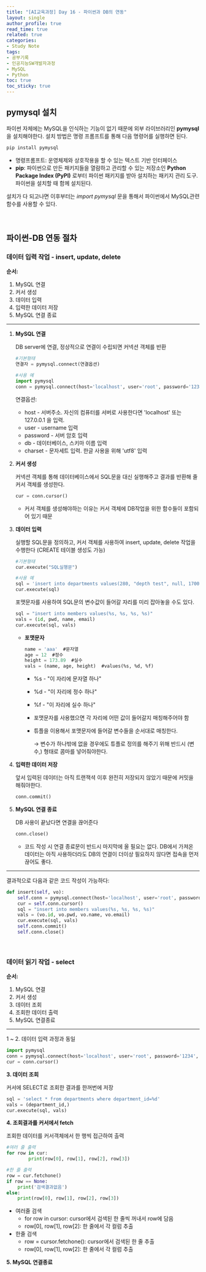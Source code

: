```yaml
---
title: "[AI교육과정] Day 16 - 파이썬과 DB의 연동"
layout: single
author_profile: true
read_time: true
related: true
categories:
- Study Note
tags:
- 공부기록
- 인공지능SW개발자과정
- MySQL
- Python
toc: true
toc_sticky: true
---
```



## pymysql 설치

파이썬 자체에는 MySQL을 인식하는 기능이 없기 때문에 외부 라이브러리인 **pymysql**을 설치해야한다. 설치 방법은 명령 프롬프트를 통해 다음 명령어를 실행하면 된다.

```powershell
pip install pymysql
```

- 명령프롬프트: 운영체제와 상호작용을 할 수 있는 텍스트 기반 인터페이스
- **pip**: 파이썬으로 만든 패키지들을 열람하고 관리할 수 있는 저장소인 **Python Package Index (PyPI)** 로부터 파이썬 패키지를 받아 설치하는 패키지 관리 도구. 파이썬을 설치할 때 함께 설치된다.

설치가 다 되고나면 이후부터는 *import pymysql* 문을 통해서 파이썬에서 MySQL관련 함수를 사용할 수 있다.

　

## 파이썬-DB 연동 절차

### 데이터 입력 작업 - insert, update, delete

**순서:**

1. MySQL 연결
2. 커서 생성
3. 데이터 입력
4. 입력한 데이터 저장
5. MySQL 연결 종료

------

1. **MySQL 연결**

   DB server에 연결, 정상적으로 연결이 수립되면 커넥션 객체를 반환

   ```python
   #기본형태
   연결자 = pymysql.connect(연결옵션)
   
   #사용 예
   import pymysql
   conn = pymysql.connect(host='localhost', user='root', password='1234', db='encore', charset='utf8')
   ```

   연결옵션:

   - host - 서버주소. 자신의 컴퓨터를 서버로 사용한다면 'localhost' 또는 127.0.0.1 을 입력.
   - user - username 입력
   - password - 서버 암호 입력
   - db - 데이터베이스, 스키마 이름 입력
   - charset - 문자세트 입력. 한글 사용을 위해 'utf8' 입력

2. **커서 생성**

   커넥션 객체를 통해 데이터베이스에서 SQL문을 대신 실행해주고 결과를 반환해 줄 커서 객체를 생성한다.

   ```python
   cur = conn.cursor()
   ```

   - 커서 객체를 생성해야하는 이유는 커서 객체에 DB작업을 위한 함수들이 포함되어 있기 때문

3. **데이터 입력**

   실행할 SQL문을 정의하고, 커서 객체를 사용하여 insert, update, delete 작업을 수행한다 (CREATE 테이블 생성도 가능)

   ```python
   #기본형태
   cur.execute("SQL실행문")
   
   #사용 예
   sql = 'insert into departments values(280, "depth test", null, 1700)'
   cur.execute(sql)
   ```

   포맷문자를 사용하여 SQL문의 변수값이 들어갈 자리를 미리 잡아놓을 수도 있다.

   ```python
   sql = "insert into members values(%s, %s, %s, %s)"
   vals = (id, pwd, name, email)
   cur.execute(sql, vals)
   ```

   - **포맷문자**

     ```sql
     name = 'aaa'  #문자열
     age = 12  #정수
     height = 173.89  #실수
     vals = (name, age, height)  #values(%s, %d, %f) 
     ```

     - %s - "이 자리에 문자열 하나"

     - %d - "이 자리에 정수 하나"

     - %f - "이 자리에 실수 하나"

     - 포맷문자를 사용했으면 각 자리에 어떤 값이 들어갈지 매칭해주어야 함

     - 튜플을 이용해서 포맷문자에 들어갈 변수들을 순서대로 매칭한다.

       → 변수가 하나밖에 없을 경우에도 튜플로 정의를 해주기 위해 반드시 (변수,) 형태로 콤마를 넣어줘야한다.

4. **입력한 데이터 저장**

   앞서 입력된 데이터는 아직 트랜잭셕 이후 완전히 저장되지 않았기 때문에 커밋을 해줘야한다.

   ```python
   conn.commit()
   ```

5. **MySQL 연결 종료**

   DB 사용이 끝났다면 연결을 끊어준다

   ```python
   conn.close()
   ```

   - 코드 작성 시 연결 종료문이 반드시 마지막에 올 필요는 없다. DB에서 가져온 데이터는 아직 사용하더라도 DB의 연결이 더이상 필요하지 않다면 접속을 먼저 끊어도 좋다.

------

결과적으로 다음과 같은 코드 작성이 가능하다:

```python
def insert(self, vo):
    self.conn = pymysql.connect(host='localhost', user='root', password='1234', db='encore', charset='utf8')
    cur = self.conn.cursor()  
    sql = "insert into members values(%s, %s, %s, %s)"
    vals = (vo.id, vo.pwd, vo.name, vo.email)
    cur.execute(sql, vals)
    self.conn.commit()
    self.conn.close()
```

　

### 데이터 읽기 작업 - select

**순서:**

1. MySQL 연결
2. 커서 생성
3. 데이터 조회
4. 조회한 데이터 출력
5. MySQL 연결종료

------

1 ~ 2. 데이터 입력 과정과 동일

```python
import pymysql
conn = pymysql.connect(host='localhost', user='root', password='1234', db='encore', charset='utf8')
cur = conn.cursor()
```

**3. 데이터 조회**

커서에 SELECT로 조회한 결과를 한꺼번에 저장

```python
sql = 'select * from departments where department_id=%d'
vals = (department_id,)
cur.execute(sql, vals)
```

**4. 조회결과를 커서에서 fetch**

조회한 데이터를 커서객체에서 한 행씩 접근하여 출력

```python
#여러 줄 출력
for row in cur:
		print(row[0], row[1], row[2], row[3])

#한 줄 출력
row = cur.fetchone()
if row == None:
    print('검색결과없음')
else:
    print(row[0], row[1], row[2], row[3])
```

- 여러줄 검색
  - for row in cursor: cursor에서 검색된 한 줄씩 꺼내서 row에 담음
  - row[0], row[1], row[2]: 한 줄에서 각 컬럼 추출
- 한줄 검색
  - row = cursor.fetchone(): cursor에서 검색된 한 줄 추출
  - row[0], row[1], row[2]: 한 줄에서 각 컬럼 추출

**5. MySQL 연결종료**
